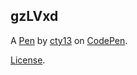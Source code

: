 gzLVxd
------


A [Pen](https://codepen.io/cty13/pen/gzLVxd) by [cty13](https://codepen.io/cty13) on [CodePen](https://codepen.io).

[License](https://codepen.io/cty13/pen/gzLVxd/license).